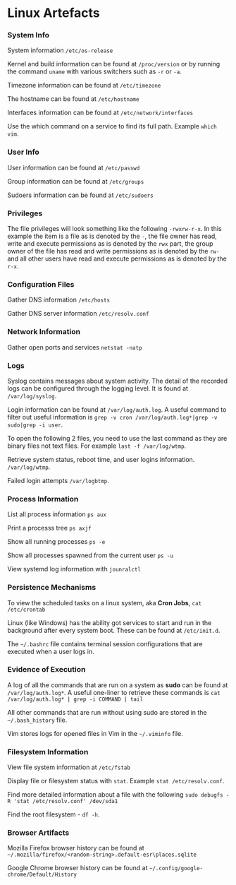 # Linux Artefacts

### System Info

System information ```/etc/os-release```

Kernel and build information  can be found at ```/proc/version``` or by running the command ```uname``` with various switchers such as ```-r``` or ```-a```.

Timezone information can be found at ```/etc/timezone```

The hostname can be found at ```/etc/hostname```

Interfaces information can be found at ```/etc/network/interfaces```

Use the which command on a service to find its full path. Example ```which vim```.

### User Info

User information can be found at ```/etc/passwd```

Group information can be found at ```/etc/groups```

Sudoers information can be found at ```/etc/sudoers```

### Privileges

The file privileges will look something like the following ```-rwxrw-r-x```. In this example the item is a file as is denoted by the ```-```, the file owner has read, write and execute permissions as is denoted by the ```rwx``` part, the group owner of the file has read and write permissions as is denoted by the ```rw-``` and all other users have read and execute permissions as is denoted by the ```r-x```.

### Configuration Files

Gather DNS information ```/etc/hosts```

Gather DNS server information ```/etc/resolv.conf```

### Network Information

Gather open ports and services ```netstat -natp```

### Logs

Syslog contains messages about  system activity. The detail of the recorded logs can be configured through the logging level. It is found at ```/var/log/syslog```.

Login information can be found at ```/var/log/auth.log```. A useful command to filter out useful information is ```grep -v cron /var/log/auth.log*|grep -v sudo|grep -i user```.

To open the following 2 files, you need to use the last command as they are binary files not text files. For example ```last -f /var/log/wtmp```.

Retrieve system status, reboot time, and user logins information. ```/var/log/wtmp```.  

Failed login attempts ```/var/logbtmp```.

### Process Information

List all process information ```ps aux```

Print a processs tree ```ps axjf```

Show all running processes ```ps -e```

Show all processes spawned from the current user ```ps -u```

View systemd log information with ```jounralctl```

### Persistence Mechanisms

To view the scheduled tasks on a linux system, aka **Cron Jobs**, ```cat /etc/crontab```

Linux (like Windows) has the ability got services to start and run in the background after every system boot. These can be found at ```/etc/init.d```.

The ```~/.bashrc``` file contains terminal session configurations that are executed when a user logs in. 

### Evidence of Execution

A log of all the commands that are run on a system as **sudo** can be found at ```/var/log/auth.log*```. A useful one-liner to retrieve these commands is ```cat /var/log/auth.log* | grep -i COMMAND | tail```

All other commands that are run without using sudo are stored in the ```~/.bash_history``` file.

Vim stores logs for opened files in Vim in the ```~/.viminfo``` file.

### Filesystem Information

View file system information at ```/etc/fstab```

Display file or filesystem status with ```stat```. Example ```stat /etc/resolv.conf```.

Find more detailed information about a file with the following ```sudo debugfs -R 'stat /etc/resolv.conf' /dev/sda1```

Find the root filesystem - ```df -h```.

### Browser Artifacts

Mozilla Firefox browser history can be found at ```~/.mozilla/firefox/<random-string>.default-esr\places.sqlite```

Google Chrome browser history can be found at ```~/.config/google-chrome/Default/History```







